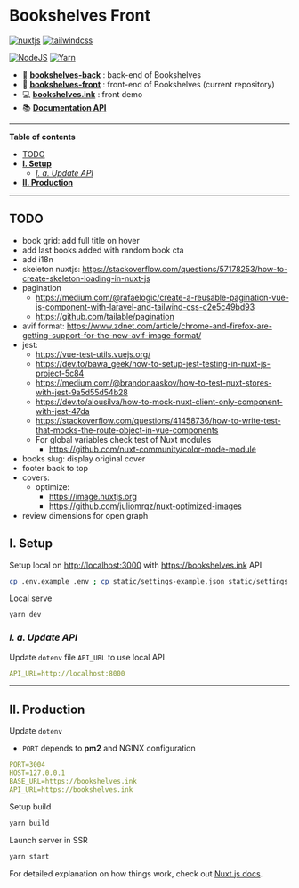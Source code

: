 # Bookshelves Front <!-- omit in toc -->

[![nuxtjs](https://img.shields.io/static/v1?label=NuxtJS&message=v2.14&color=00C58E&style=flat-square&logo=nuxt.js&logoColor=ffffff)](https://nuxtjs.org/)
[![tailwindcss](https://img.shields.io/static/v1?label=Tailwind%20CSS&message=v2.0&color=38B2AC&style=flat-square&logo=tailwind-css&logoColor=ffffff)](https://tailwindcss.com/)

[![NodeJS](https://img.shields.io/static/v1?label=NodeJS&message=v14.15&color=339933&style=flat-square&logo=node.js&logoColor=ffffff)](https://nodejs.org/en)
[![Yarn](https://img.shields.io/static/v1?label=Yarn&message=v1.2&color=2C8EBB&style=flat-square&logo=yarn&logoColor=ffffff)](https://classic.yarnpkg.com/lang/en/)

- 📀 [**bookshelves-back**](https://gitlab.com/ewilan-riviere/bookshelves-back) : back-end of Bookshelves
- 🎨 [**bookshelves-front**](https://gitlab.com/ewilan-riviere/bookshelves-front) : front-end of Bookshelves (current repository)
- 💻 [**bookshelves.ink**](https://bookshelves.ink) : front demo
- 📚 [**Documentation API**](https://bookshelves.ink/api/documentation)

---

**Table of contents**

- [TODO](#todo)
- [**I. Setup**](#i-setup)
  - [*I. a. Update API*](#i-a-update-api)
- [**II. Production**](#ii-production)

---

## TODO

- book grid: add full title on hover
- add last books added with random book cta
- add i18n
- skeleton nuxtjs: <https://stackoverflow.com/questions/57178253/how-to-create-skeleton-loading-in-nuxt-js>
- pagination
  - <https://medium.com/@rafaelogic/create-a-reusable-pagination-vue-js-component-with-laravel-and-tailwind-css-c2e5c49bd93>
  - <https://github.com/tailable/pagination>
- avif format: <https://www.zdnet.com/article/chrome-and-firefox-are-getting-support-for-the-new-avif-image-format/>
- jest:
  - <https://vue-test-utils.vuejs.org/>
  - <https://dev.to/bawa_geek/how-to-setup-jest-testing-in-nuxt-js-project-5c84>
  - <https://medium.com/@brandonaaskov/how-to-test-nuxt-stores-with-jest-9a5d55d54b28>
  - <https://dev.to/alousilva/how-to-mock-nuxt-client-only-component-with-jest-47da>
  - <https://stackoverflow.com/questions/41458736/how-to-write-test-that-mocks-the-route-object-in-vue-components>
  - For global variables check test of Nuxt modules
    - <https://github.com/nuxt-community/color-mode-module>
- books slug: display original cover
- footer back to top
- covers:
  - optimize:
    - <https://image.nuxtjs.org>
    - <https://github.com/juliomrqz/nuxt-optimized-images>
- review dimensions for open graph

## **I. Setup**

Setup local on <http://localhost:3000> with <https://bookshelves.ink> API

```bash
cp .env.example .env ; cp static/settings-example.json static/settings.json ; yarn
```

Local serve

```bash
yarn dev
```

### *I. a. Update API*

Update `dotenv` file `API_URL` to use local API

```yml
API_URL=http://localhost:8000
```

---

## **II. Production**

Update `dotenv`

- `PORT` depends to **pm2** and NGINX configuration

```yml
PORT=3004
HOST=127.0.0.1
BASE_URL=https://bookshelves.ink
API_URL=https://bookshelves.ink
```

Setup build

```bash
yarn build
```

Launch server in SSR

```bash
yarn start
```

For detailed explanation on how things work, check out [Nuxt.js docs](https://nuxtjs.org).

